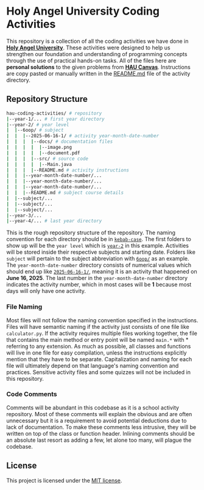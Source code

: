 # Holy Angel University Coding Activities

This repository is a collection of all the coding activities we have done in [**Holy Angel University**](https://www.hau.edu.ph/). These activities were designed to help us strengthen our foundation and understanding of programming concepts through the use of practical hands-on tasks. All of the files here are **personal solutions** to the given problems from [**HAU Canvas**](https://hau.instructure.com/). Instructions are copy pasted or manually written in the [README.md](https://docs.github.com/en/get-started/writing-on-github/getting-started-with-writing-and-formatting-on-github/basic-writing-and-formatting-syntax) file of the activity directory.

## Repository Structure

```bash
hau-coding-activities/ # repository
|--year-1/... # first year directory
|--year-2/ # year level
|  |--6oop/ # subject
|  |  |--2025-06-16-1/ # activity year-month-date-number
|  |  |  |--docs/ # documentation files
|  |  |  |  |--image.png
|  |  |  |  |--document.pdf
|  |  |  |--src/ # source code
|  |  |  |  |--Main.java
|  |  |  |--README.md # activity instructions
|  |  |--year-month-date-number/...
|  |  |--year-month-date-number/...
|  |  |--year-month-date-number/...
|  |  |--README.md # subject course details
|  |--subject/...
|  |--subject/...
|  |--subject/...
|--year-3/...
|--year-4/... # last year directory
```

This is the rough repository structure of the repository. The naming convention for each directory should be in [`kebab-case`](https://developer.mozilla.org/en-US/docs/Glossary/Kebab_case). The first folders to show up will be the `year level` which is [`year-2`](./year-2/) in this example. Activities will be stored inside their respective subjects and starting date. Folders like `subject` will pertain to the subject abbreviation with [`6oop/`](./year-2/6oop/) as an example. The `year-month-date-number` directory consists of numerical values which should end up like [`2025-06-16-1/`](./year-2/6oop/2025-06-16/), meaning it is an activity that happened on **June 16, 2025**. The last number in the `year-month-date-number` directory indicates the activity number, which in most cases will be **1** because most days will only have one activity.

### File Naming

Most files will not follow the naming convention specified in the instructions. Files will have semantic naming if the activity just consists of one file like `calculator.py`. If the activity requires multiple files working together, the file that contains the main method or entry point will be named `main.*` with * referring to any extension. As much as possible, all classes and functions will  live in one file for easy compilation, unless the instructions explicitly mention that they have to be separate. Capitalization and naming for each file will ultimately depend on that language's naming convention and practices. Sensitive activity files and some quizzes will not be included in this repository.

### Code Comments 

Comments will be abundant in this codebase as it is a school activity repository. Most of these comments will explain the obvious and are often unnecessary but it is a requirement to avoid potential deductions due to lack of documentation. To make these comments less intrusive, they will be written on top of the class or function header. Inlining comments should be an absolute last resort as adding a few, let alone too many, will plague the codebase. 

## License

This project is licensed under the [MIT license](./LICENSE).
